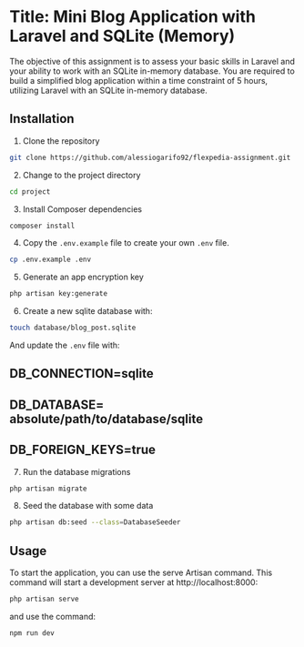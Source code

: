 # Title: Mini Blog Application with Laravel and SQLite (Memory)

The objective of this assignment is to assess your basic skills in Laravel and your ability to work with an SQLite in-memory database. You are required to build a simplified blog application within a time constraint of 5 hours, utilizing Laravel with an SQLite in-memory database.

## Installation

1. Clone the repository
```bash
git clone https://github.com/alessiogarifo92/flexpedia-assignment.git
```
2. Change to the project directory
```bash
cd project
```
3. Install Composer dependencies
```bash
composer install
```
4. Copy the `.env.example` file to create your own `.env` file.
```bash
cp .env.example .env
```
5. Generate an app encryption key
```bash
php artisan key:generate
```
6. Create a new sqlite database with:

```bash
touch database/blog_post.sqlite
```

 And update the `.env` file with:
 ## DB_CONNECTION=sqlite
 ## DB_DATABASE= absolute/path/to/database/sqlite
 ## DB_FOREIGN_KEYS=true


7. Run the database migrations
```bash
php artisan migrate
```
8. Seed the database with some data
```bash
php artisan db:seed --class=DatabaseSeeder
```

## Usage

To start the application, you can use the serve Artisan command. This command will start a development server at http://localhost:8000:
```bash
php artisan serve
```

and use the command:
```bash
npm run dev
```

